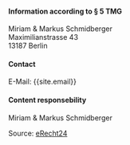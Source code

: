 #### Information according to &sect; 5 TMG
Miriam &amp; Markus Schmidberger<br />
Maximilianstrasse 43<br />
13187 Berlin

#### Contact
E-Mail: {{site.email}}

#### Content responsebility
Miriam &amp; Markus Schmidberger

Source: <a href="https://www.e-recht24.de">eRecht24</a>
